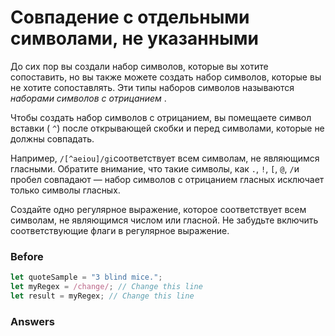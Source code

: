 # Совпадение с отдельными символами, не указанными
До сих пор вы создали набор символов, которые вы хотите сопоставить, но вы также можете создать набор символов, которые вы не хотите сопоставлять. Эти типы наборов символов называются _наборами символов с отрицанием_ .

Чтобы создать набор символов с отрицанием, вы помещаете символ вставки ( `^`) после открывающей скобки и перед символами, которые не должны совпадать.

Например, `/[^aeiou]/gi`соответствует всем символам, не являющимся гласными. Обратите внимание, что такие символы, как `.`, `!`, `[`, `@`, `/`и пробел совпадают — набор символов с отрицанием гласных исключает только символы гласных.

Создайте одно регулярное выражение, которое соответствует всем символам, не являющимся числом или гласной. Не забудьте включить соответствующие флаги в регулярное выражение.
### Before
```javascript
let quoteSample = "3 blind mice.";
let myRegex = /change/; // Change this line
let result = myRegex; // Change this line
```

### Answers
```javascript


```
